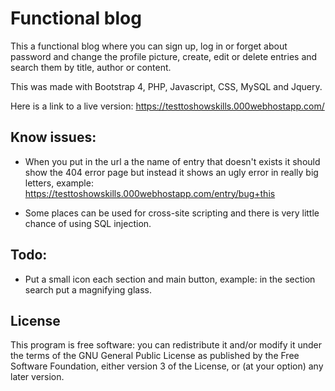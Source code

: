 # Functional blog
This a functional blog where you can sign up, log in or forget about password and change the profile picture, create, edit or delete entries and search them by title, author or content.

This was made with Bootstrap 4, PHP, Javascript, CSS, MySQL and Jquery.

Here is a link to a live version: https://testtoshowskills.000webhostapp.com/

## Know issues:

* When you put in the url a the name of entry that doesn't exists it should show the 404 error page but instead it shows an ugly error in really big letters, example: https://testtoshowskills.000webhostapp.com/entry/bug+this

* Some places can be used for cross-site scripting and there is very little chance of using SQL injection.

## Todo:

* Put a small icon each section and main button, example: in the section search put a magnifying glass.

## License
This program is free software: you can redistribute it and/or modify it under the terms of the GNU General Public License as published by the Free Software Foundation, either version 3 of the License, or (at your option) any later version.

